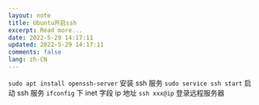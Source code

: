 ```yaml
---
layout: note
title: Ubuntu开启ssh
excerpt: Read more...
date: 2022-5-29 14:17:11
updated: 2022-5-29 14:17:11
comments: false
lang: zh-CN
---
```


`sudo apt install openssh-server` 安装 ssh 服务
`sudo service ssh start` 启动 ssh 服务
`ifconfig` 下 inet 字段 ip 地址
`ssh xxx@ip` 登录远程服务器
  